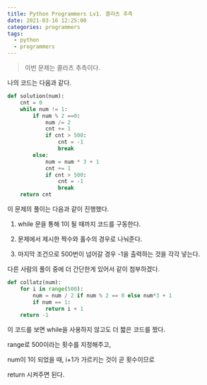 ```yaml
---
title: Python Programmers Lv1. 콜라츠 추측
date: 2021-03-16 12:25:00
categories: programmers
tags:
  - python
  - programmers
---
```


>이번 문제는 콜라츠 추측이다.

나의 코드는 다음과 같다.

~~~python
def solution(num):
    cnt = 0
    while num != 1:
        if num % 2 ==0:
            num /= 2
            cnt += 1
            if cnt > 500:
                cnt = -1
                break
        else:
            num = num * 3 + 1
            cnt += 1
            if cnt > 500:
                cnt = -1
                break
    return cnt
  ~~~
이 문제의 풀이는 다음과 같이 진행했다.

1. while 문을 통해 1이 될 때까지 코드를 구동한다.

2. 문제에서 제시한 짝수와 홀수의 경우로 나눠준다.

3. 마지막 조건으로 500번이 넘어갈 경우 -1을 출력하는 것을 각각 넣는다.

다른 사람의 풀이 중에 더 간단한게 있어서 같이 첨부하겠다.

~~~python
def collatz(num):
    for i in range(500):
        num = num / 2 if num % 2 == 0 else num*3 + 1
        if num == 1:
            return i + 1
    return -1
~~~
이 코드를 보면 while을 사용하지 않고도 더 짧은 코드를 짰다.

range로 500이라는 횟수를 지정해주고,

num이 1이 되었을 때, i+1가 가르키는 것이 곧 횟수이므로

return 시켜주면 된다.
